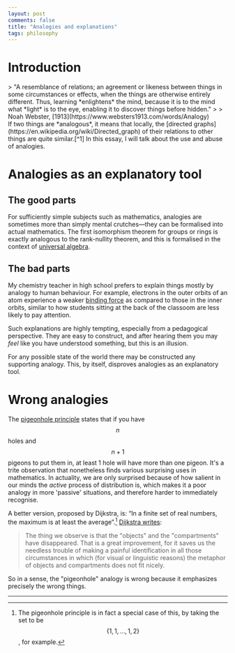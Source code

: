 ```yaml
---
layout: post
comments: false
title: "Analogies and explanations"
tags: philosophy
---
```


# Introduction
<div class="epigraph" markdown="1">
> "A resemblance of relations; an agreement or likeness between things in some circumstances or effects, when the things are otherwise entirely different. Thus, learning *enlightens* the mind, because it is to the mind what *light* is to the eye, enabling it to discover things before hidden."
> 
> Noah Webster, [1913](https://www.websters1913.com/words/Analogy)
</div>
If two things are *analogous*, it means that locally, the [directed graphs](https://en.wikipedia.org/wiki/Directed_graph) of their relations to other things are quite similar.[^1] In this essay, I will talk about the use and abuse of analogies.

[^1]: That the similarity is *local* is essential, although in simpler cases they may also be global, which is the source of [John Baez](https://en.wikipedia.org/wiki/John_C._Baez)'s “Every sufficiently precise analogy is yearning to be a [functor](https://en.wikipedia.org/wiki/Functor)”.


# Analogies as an explanatory tool
## The good parts
For sufficiently simple subjects such as mathematics, analogies are sometimes more than simply mental crutches—they can be formalised into actual mathematics. The first isomorphism theorem for groups or rings is exactly analogous to the rank-nullity theorem, and this is formalised in the context of [universal algebra](https://en.wikipedia.org/wiki/Universal_algebra).

## The bad parts
My chemistry teacher in high school prefers to explain things mostly by analogy to human behaviour. For example, electrons in the outer orbits of an atom experience a weaker [binding force](https://en.wikipedia.org/wiki/Ionization_energy) as compared to those in the inner orbits, similar to how students sitting at the back of the classoom are less likely to pay attention.

Such explanations are highly tempting, especially from a pedagogical perspective. They are easy to construct, and after hearing them you may *feel* like you have understood something, but this is an illusion.

For any possible state of the world there may be constructed any supporting analogy. This, by itself, disproves analogies as an explanatory tool.

# Wrong analogies
The [pigeonhole principle](https://en.wikipedia.org/wiki/Pigeonhole_principle) states that if you have $$n$$ holes and $$n+1$$ pigeons to put them in, at least 1 hole will have more than one pigeon. It's a trite observation that nonetheless finds various surprising uses in mathematics. In actuality, we are only surprised because of how salient in our minds the *active* process of distribution is, which makes it a poor analogy in more 'passive' situations, and therefore harder to immediately recognise.

A better version, proposed by Dijkstra, is: “In a finite set of real numbers, the maximum is at least the average”.[^pigeon] [Dijkstra writes](https://www.cs.utexas.edu/users/EWD/transcriptions/EWD10xx/EWD1094.html):

[^pigeon]: The pigeonhole principle is in fact a special case of this, by taking the set to be $$\{1,1,…,1,2\}$$, for example.
> The thing we observe is that the "objects" and the "compartments" have disappeared. That is a great improvement, for it saves us the needless trouble of making a painful identification in all those circumstances in which (for visual or linguistic reasons) the metaphor of objects and compartments does not fit nicely.

So in a sense, the "pigeonhole" analogy is wrong because it emphasizes precisely the wrong things.

---
